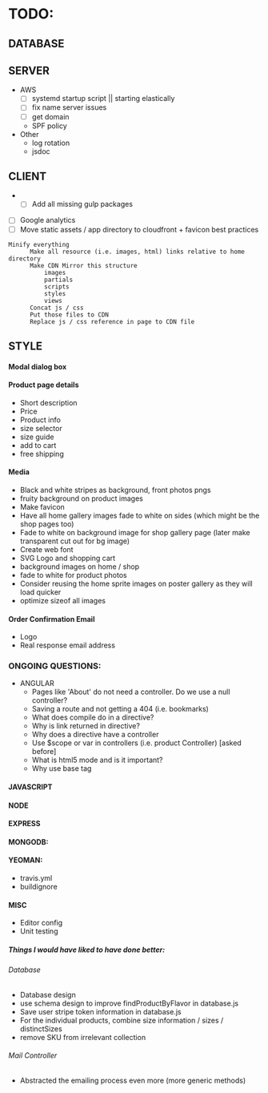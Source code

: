 # TODO:

## DATABASE
      
## SERVER
* AWS
  - [ ]  systemd startup script || starting elastically
  - [ ]  fix name server issues
  - [ ]  get domain
  - SPF policy
* Other
  - log rotation
  - jsdoc
   
## CLIENT
* - [ ]  Add all missing gulp packages  
- [ ] Google analytics
- [ ] Move static assets / app directory to cloudfront + favicon best practices
     
```
Minify everything
      Make all resource (i.e. images, html) links relative to home directory
      Make CDN Mirror this structure
          images
          partials
          scripts
          styles
          views
      Concat js / css
      Put those files to CDN
      Replace js / css reference in page to CDN file
```
    
## STYLE
#### Modal dialog box
#### Product page details
  - Short description
  - Price
  - Product info
  - size selector
  - size guide
  - add to cart
  - free shipping
  
#### Media
  - Black and white stripes as background, front photos pngs
  - fruity background on product images
  - Make favicon
  - Have all home gallery images fade to white on sides (which might be the shop pages too)
  - Fade to white on background image for shop gallery page (later make transparent cut out for bg image)
  - Create web font
  - SVG Logo and shopping cart
  - background images on home / shop
  - fade to white for product photos
  - Consider reusing the home sprite images on poster gallery as they will load quicker
  - optimize sizeof all images
  
#### Order Confirmation Email
  - Logo
  - Real response email address

### ONGOING QUESTIONS:
- ANGULAR
  - Pages like 'About' do not need a controller. Do we use a null controller?
  - Saving a route and not getting a 404 (i.e. bookmarks)
  - What does compile do in a directive?
  - Why is link returned in directive?
  - Why does a directive have a controller
  - Use $scope or var in controllers (i.e. product Controller) [asked before]
  - What is html5 mode and is it important?
  - Why use base tag



#### JAVASCRIPT

#### NODE

#### EXPRESS

#### MONGODB:
#### YEOMAN:
  -  travis.yml
  -  buildignore
    
####  MISC
  - Editor config
  - Unit testing


##### Things I would have liked to have done better:
###### Database
  - Database design
  - use schema design to improve findProductByFlavor in database.js
  - Save user stripe token information in database.js
  - For the individual products, combine size information / sizes / distinctSizes
  - remove SKU from irrelevant collection

###### Mail Controller
  - Abstracted the emailing process even more (more generic methods)
